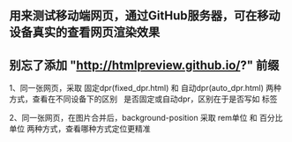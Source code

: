 ## 用来测试移动端网页，通过GitHub服务器，可在移动设备真实的查看网页渲染效果
## 别忘了添加 "http://htmlpreview.github.io/?" 前缀

1、同一张网页，采取 固定dpr(fixed_dpr.html) 和 自动dpr(auto_dpr.html) 两种方式，查看在不同设备下的区别
   是否固定或自动dpr，区别在于是否写如 <meta name= "viewport"> 标签
   
2、同一张网页，在图片合并后，background-position 采取 rem单位 和 百分比单位 两种方式，查看哪种方式定位更精准

